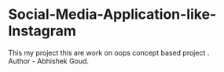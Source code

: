 # Social-Media-Application-like-Instagram
This  my project this are work on oops concept based project .
<br>
Author - Abhishek Goud.
